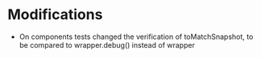 # Modifications

- On components tests changed the verification of toMatchSnapshot, to be compared to wrapper.debug() instead of wrapper